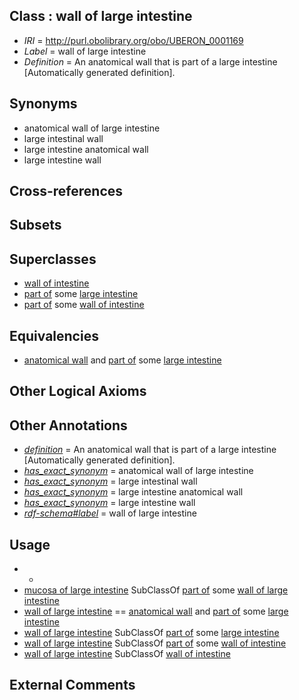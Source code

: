 
## Class : wall of large intestine

 * *IRI* = http://purl.obolibrary.org/obo/UBERON_0001169
 * *Label* = wall of large intestine
 * *Definition* = An anatomical wall that is part of a large intestine [Automatically generated definition].

## Synonyms

 * anatomical wall of large intestine
 * large intestinal wall
 * large intestine anatomical wall
 * large intestine wall

## Cross-references


## Subsets


## Superclasses

 * [wall of intestine](../../UBERON/62/UBERON_0001262.md)
 * [part of](../../BFO/50/BFO_0000050.md) some [large intestine](../../UBERON/59/UBERON_0000059.md)
 * [part of](../../BFO/50/BFO_0000050.md) some [wall of intestine](../../UBERON/62/UBERON_0001262.md)

## Equivalencies

 * [anatomical wall](../../UBERON/60/UBERON_0000060.md) and [part of](../../BFO/50/BFO_0000050.md) some [large intestine](../../UBERON/59/UBERON_0000059.md)

## Other Logical Axioms


## Other Annotations

 * *[definition](../../IAO/15/IAO_0000115.md)* = An anatomical wall that is part of a large intestine [Automatically generated definition].
 * *[has_exact_synonym](../../ym/oboInOwl#hasExactSynonym.md)* = anatomical wall of large intestine
 * *[has_exact_synonym](../../ym/oboInOwl#hasExactSynonym.md)* = large intestinal wall
 * *[has_exact_synonym](../../ym/oboInOwl#hasExactSynonym.md)* = large intestine anatomical wall
 * *[has_exact_synonym](../../ym/oboInOwl#hasExactSynonym.md)* = large intestine wall
 * *[rdf-schema#label](../../el/rdf-schema#label.md)* = wall of large intestine

## Usage

 * -
 * [mucosa of large intestine](../../UBERON/07/UBERON_0001207.md) SubClassOf [part of](../../BFO/50/BFO_0000050.md) some [wall of large intestine](../../UBERON/69/UBERON_0001169.md)
 * [wall of large intestine](../../UBERON/69/UBERON_0001169.md) == [anatomical wall](../../UBERON/60/UBERON_0000060.md) and [part of](../../BFO/50/BFO_0000050.md) some [large intestine](../../UBERON/59/UBERON_0000059.md)
 * [wall of large intestine](../../UBERON/69/UBERON_0001169.md) SubClassOf [part of](../../BFO/50/BFO_0000050.md) some [large intestine](../../UBERON/59/UBERON_0000059.md)
 * [wall of large intestine](../../UBERON/69/UBERON_0001169.md) SubClassOf [part of](../../BFO/50/BFO_0000050.md) some [wall of intestine](../../UBERON/62/UBERON_0001262.md)
 * [wall of large intestine](../../UBERON/69/UBERON_0001169.md) SubClassOf [wall of intestine](../../UBERON/62/UBERON_0001262.md)

## External Comments

